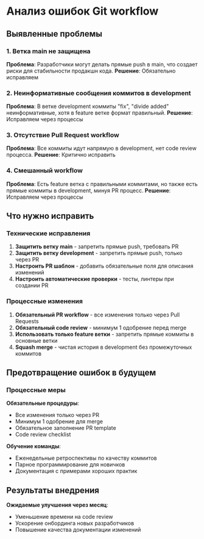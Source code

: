 # Анализ ошибок Git workflow

## Выявленные проблемы

### 1. Ветка main не защищена
**Проблема**: Разработчики могут делать прямые push в main, что создает риски для стабильности продакшн кода.
**Решение**: Обязательно исправляем

### 2. Неинформативные сообщения коммитов в development
**Проблема**: В ветке development коммиты "fix", "divide added" неинформативные, хотя в feature ветке формат правильный.
**Решение**: Исправляем через процессы

### 3. Отсутствие Pull Request workflow
**Проблема**: Все коммиты идут напрямую в development, нет code review процесса.
**Решение**: Критично исправить

### 4. Смешанный workflow
**Проблема**: Есть feature ветка с правильными коммитами, но также есть прямые коммиты в development, минуя PR процесс.
**Решение**: Исправляем через процессы

## Что нужно исправить

### Технические исправления
1. **Защитить ветку main** - запретить прямые push, требовать PR
2. **Защитить ветку development** - запретить прямые push, только через PR
3. **Настроить PR шаблон** - добавить обязательные поля для описания изменений
4. **Настроить автоматические проверки** - тесты, линтеры при создании PR

### Процессные изменения
1. **Обязательный PR workflow** - все изменения только через Pull Requests
2. **Обязательный code review** - минимум 1 одобрение перед merge
3. **Использовать только feature ветки** - запретить прямые коммиты в основные ветки
4. **Squash merge** - чистая история в development без промежуточных коммитов

## Предотвращение ошибок в будущем

### Процессные меры

**Обязательные процедуры**:
- Все изменения только через PR
- Минимум 1 одобрение для merge
- Обязательное заполнение PR template
- Code review checklist

**Обучение команды**:
- Еженедельные ретроспективы по качеству коммитов
- Парное программирование для новичков
- Документация с примерами хороших практик

## Результаты внедрения

**Ожидаемые улучшения через месяц**:
- Уменьшение времени на code review
- Ускорение онбординга новых разработчиков
- Повышение качества документации изменений
